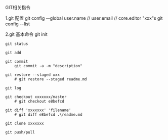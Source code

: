 GIT相关指令

1.git 配置
    git config --global user.name // user.email // core.editor "xxx"s
    git config --list

2.git 基本命令
    git init

    git status
    
    git add
    
    git commit
        git commit -a -m "description"
    
    git restore --staged xxx
        # git restore --staged readme.md
    
    git log
    
    git checkout xxxxxxx/master 
        # git checkout e8befcd
    
    git diff 'xxxxxxx' 'filename'
        # git diff e8befcd .\readme.md

    git clone xxxxxxx

    git push/pull


    
    